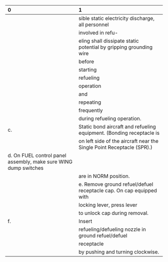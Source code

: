 | 0                                                               | 1                                                                     |
|:----------------------------------------------------------------|:----------------------------------------------------------------------|
|                                                                 | sible static electricity discharge, all personnel                     |
|                                                                 | involved in refu-                                                     |
|                                                                 | eling shall dissipate static potential by gripping grounding wire     |
|                                                                 | before                                                                |
|                                                                 | starting                                                              |
|                                                                 | refueling                                                             |
|                                                                 | operation                                                             |
|                                                                 | and                                                                   |
|                                                                 | repeating                                                             |
|                                                                 | frequently                                                            |
|                                                                 | during refueling operation.                                           |
| c.                                                              | Static bond aircraft and refueling equipment. (Bonding receptacle is  |
|                                                                 | on left side of the aircraft near the Single Point Receptacle (SPR).) |
| d. On FUEL control panel assembly, make sure WING dump switches |                                                                       |
|                                                                 | are in NORM position.                                                 |
|                                                                 | e. Remove ground refuel/defuel receptacle cap. On cap equipped with   |
|                                                                 | locking lever, press lever                                            |
|                                                                 | to unlock cap during removal.                                         |
| f.                                                              | Insert                                                                |
|                                                                 | refueling/defueling nozzle in ground refuel/defuel                    |
|                                                                 | receptacle                                                            |
|                                                                 | by pushing and turning clockwise.                                     |